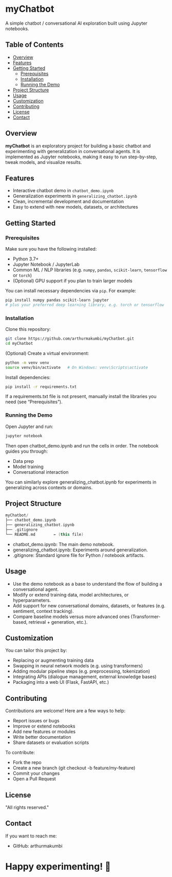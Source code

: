 # myChatbot

A simple chatbot / conversational AI exploration built using Jupyter notebooks.

## Table of Contents

- [Overview](#overview)  
- [Features](#features)  
- [Getting Started](#getting-started)  
  - [Prerequisites](#prerequisites)  
  - [Installation](#installation)  
  - [Running the Demo](#running-the-demo)  
- [Project Structure](#project-structure)  
- [Usage](#usage)  
- [Customization](#customization)  
- [Contributing](#contributing)  
- [License](#license)  
- [Contact](#contact)

## Overview

**myChatbot** is an exploratory project for building a basic chatbot and experimenting with generalization in conversational agents. It is implemented as Jupyter notebooks, making it easy to run step-by-step, tweak models, and visualize results.

## Features

- Interactive chatbot demo in `chatbot_demo.ipynb`  
- Generalization experiments in `generalizing_chatbot.ipynb`  
- Clean, incremental development and documentation  
- Easy to extend with new models, datasets, or architectures

## Getting Started

### Prerequisites

Make sure you have the following installed:

- Python 3.7+  
- Jupyter Notebook / JupyterLab  
- Common ML / NLP libraries (e.g. `numpy`, `pandas`, `scikit-learn`, `tensorflow` or `torch`)  
- (Optional) GPU support if you plan to train larger models

You can install necessary dependencies via `pip`. For example:

```bash
pip install numpy pandas scikit-learn jupyter
# plus your preferred deep learning library, e.g. torch or tensorflow 
```


### Installation

Clone this repository:

```bash
git clone https://github.com/arthurmakumbi/myChatbot.git
cd myChatbot
```

(Optional) Create a virtual environment:

```bash
python -m venv venv
source venv/bin/activate   # On Windows: venv\Scripts\activate
```

Install dependencies:

```bash
pip install -r requirements.txt
```
If a requirements.txt file is not present, manually install the libraries you need (see “Prerequisites”).


### Running the Demo

Open Jupyter and run:

```bash 
jupyter notebook
```

Then open chatbot_demo.ipynb and run the cells in order. The notebook guides you through:
- Data prep
- Model training
- Conversational interaction

You can similarly explore generalizing_chatbot.ipynb for experiments in generalizing across contexts or domains.

## Project Structure

```kotlin
myChatbot/
├── chatbot_demo.ipynb
├── generalizing_chatbot.ipynb
├── .gitignore
└── README.md        ← (this file)
```

- chatbot_demo.ipynb: The main demo notebook.
- generalizing_chatbot.ipynb: Experiments around generalization.
- .gitignore: Standard ignore file for Python / notebook artifacts.

## Usage

- Use the demo notebook as a base to understand the flow of building a conversational agent.
- Modify or extend training data, model architectures, or hyperparameters.
- Add support for new conversational domains, datasets, or features (e.g. sentiment, context tracking).
- Compare baseline models versus more advanced ones (Transformer-based, retrieval + generation, etc.).

## Customization
You can tailor this project by:
- Replacing or augmenting training data
- Swapping in neural network models (e.g. using transformers)
- Adding modular pipeline steps (e.g. preprocessing, tokenization)
- Integrating APIs (dialogue management, external knowledge bases)
- Packaging into a web UI (Flask, FastAPI, etc.)

## Contributing
Contributions are welcome! Here are a few ways to help:
- Report issues or bugs
- Improve or extend notebooks
- Add new features or modules
- Write better documentation
- Share datasets or evaluation scripts

To contribute:
- Fork the repo
- Create a new branch (git checkout -b feature/my-feature)
- Commit your changes
- Open a Pull Request

## License
"All rights reserved."

## Contact
If you want to reach me:
- GitHub: arthurmakumbi

# Happy experimenting! 💬